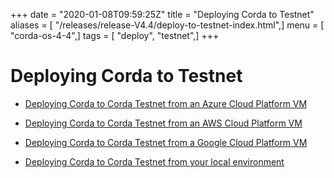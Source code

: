 +++
date = "2020-01-08T09:59:25Z"
title = "Deploying Corda to Testnet"
aliases = [ "/releases/release-V4.4/deploy-to-testnet-index.html",]
menu = [ "corda-os-4-4",]
tags = [ "deploy", "testnet",]
+++


# Deploying Corda to Testnet


* [Deploying Corda to Corda Testnet from an Azure Cloud Platform VM](azure-vm-explore.md)

* [Deploying Corda to Corda Testnet from an AWS Cloud Platform VM](aws-vm-explore.md)

* [Deploying Corda to Corda Testnet from a Google Cloud Platform VM](gcp-vm.md)

* [Deploying Corda to Corda Testnet from your local environment](deploy-locally.md)



